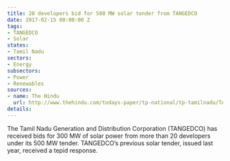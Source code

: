 ```yaml
---
title: 20 developers bid for 500 MW solar tender from TANGEDCO
date: 2017-02-15 00:00:00 Z
tags:
- TANGEDCO
- Solar
states:
- Tamil Nadu
sectors:
- Energy
subsectors:
- Power
- Renewables
sources:
- name: The Hindu
  url: http://www.thehindu.com/todays-paper/tp-national/tp-tamilnadu/TANGEDCO-gets-bids-for-300-MW-of-solar-power/article17290823.ece
details: 
---
```


The Tamil Nadu Generation and Distribution Corporation (TANGEDCO) has received bids for 300 MW of solar power from more than 20 developers under its 500 MW tender. TANGEDCO’s previous solar tender, issued last year, received a tepid response.
